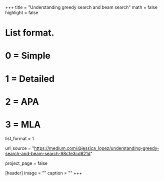 +++
title = "Understanding greedy search and beam search"
math = false
highlight = false

# List format.
#   0 = Simple
#   1 = Detailed
#   2 = APA
#   3 = MLA
list_format = 1

url_source = "https://medium.com/@jessica_lopez/understanding-greedy-search-and-beam-search-98c1e3cd821d"

project_page = false

[header]
image = ""
caption = ""
+++
